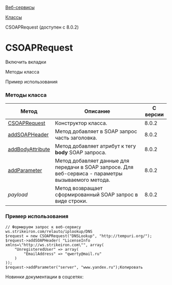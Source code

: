 [Веб-сервисы](/api_help/webservice/index.php)

[Классы](/api_help/webservice/classes/index.php)

CSOAPRequest (доступен с 8.0.2)

CSOAPRequest
============

Включить вкладки

Методы класса

Пример использования

### Методы класса

| Метод | Описание | С версии |
| --- | --- | --- |
| [CSOAPRequest](/api_help/webservice/classes/csoaprequest/csoaprequest.php) | Конструктор класса. | 8.0.2 |
| [addSOAPHeader](/api_help/webservice/classes/csoaprequest/addsoapheader.php) | Метод добавляет в SOAP запрос часть заголовка. | 8.0.2 |
| [addBodyAttribute](/api_help/webservice/classes/csoaprequest/addbodyattribute.php) | Метод добавляет атрибут к тегу **body** SOAP запроса. | 8.0.2 |
| [addParameter](/api_help/webservice/classes/csoaprequest/addparameter.php) | Метод добавляет данные для передачи в SOAP запросе. Для веб-сервиса - параметры вызываемого метода. | 8.0.2 |
| *payload* | Метод возвращает сформированный SOAP запрос в виде строки. | 8.0.2 |

### Пример использования

```
// Формируем запрос к веб-сервису ws.strikeiron.com/relauto/iplookup/DNS
$request = new CSOAPRequest("DNSLookup", "http://tempuri.org/");
$request->addSOAPHeader( "LicenseInfo xmlns=\"http://ws.strikeiron.com\"", array(
	"UnregisteredUser" => array(
		"EmailAddress" => "qwerty@mail.ru"
	)
));
$request->addParameter("server", "www.yandex.ru");Копировать
```

Новинки документации в соцсетях: